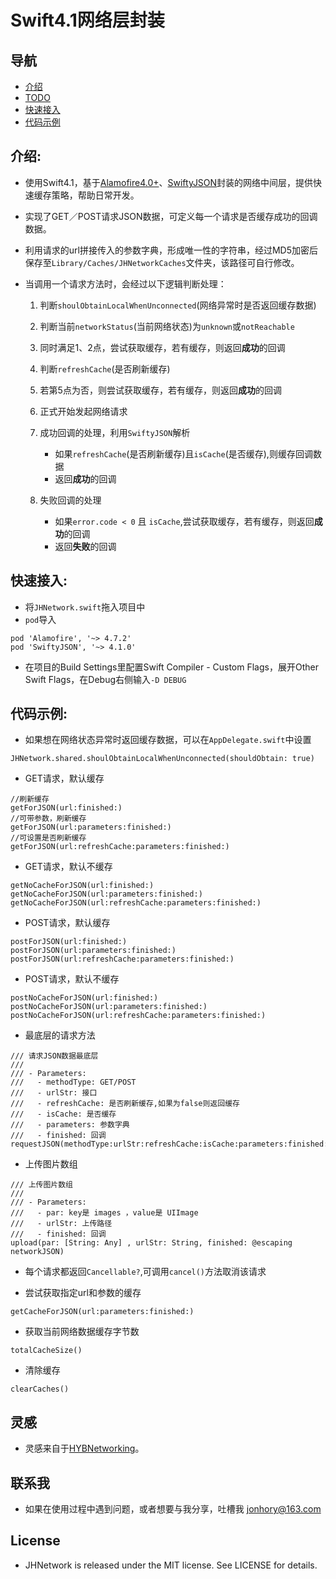 # Swift4.1网络层封装

## 导航
* [介绍](#介绍)
* [TODO](#TODO)
* [快速接入](#快速接入)
* [代码示例](#代码示例)

## <a id="介绍"></a> 介绍:
* 使用Swift4.1，基于[Alamofire4.0+](https://github.com/Alamofire/Alamofire)、[SwiftyJSON](https://github.com/SwiftyJSON/SwiftyJSON)封装的网络中间层，提供快速缓存策略，帮助日常开发。
* 实现了GET／POST请求JSON数据，可定义每一个请求是否缓存成功的回调数据。
* 利用请求的url拼接传入的参数字典，形成唯一性的字符串，经过MD5加密后保存至`Library/Caches/JHNetworkCaches`文件夹，该路径可自行修改。
* 当调用一个请求方法时，会经过以下逻辑判断处理：

	1. 判断`shoulObtainLocalWhenUnconnected`(网络异常时是否返回缓存数据)
	2. 判断当前`networkStatus`(当前网络状态)为`unknown`或`notReachable`
	3. 同时满足1、2点，尝试获取缓存，若有缓存，则返回**成功**的回调 
	4. 判断`refreshCache`(是否刷新缓存)
	5. 若第5点为否，则尝试获取缓存，若有缓存，则返回**成功**的回调
	6. 正式开始发起网络请求
	7. 成功回调的处理，利用`SwiftyJSON`解析
		* 如果`refreshCache`(是否刷新缓存)且`isCache`(是否缓存),则缓存回调数据
		* 返回**成功**的回调
		
	8. 失败回调的处理
		* 如果`error.code < 0` 且 `isCache`,尝试获取缓存，若有缓存，则返回**成功**的回调
		* 返回**失败**的回调


## <a id="快速接入"></a>快速接入:
* 将`JHNetwork.swift`拖入项目中
* `pod`导入
	
```
pod 'Alamofire', '~> 4.7.2'
pod 'SwiftyJSON', '~> 4.1.0'  
```

* 在项目的Build Settings里配置Swift Compiler - Custom Flags，展开Other Swift Flags，在Debug右侧输入`-D DEBUG`

## <a id="代码示例"></a>代码示例:
* 如果想在网络状态异常时返回缓存数据，可以在`AppDelegate.swift`中设置

```
JHNetwork.shared.shoulObtainLocalWhenUnconnected(shouldObtain: true)
```

* GET请求，默认缓存

```
//刷新缓存
getForJSON(url:finished:)
//可带参数，刷新缓存
getForJSON(url:parameters:finished:)
//可设置是否刷新缓存
getForJSON(url:refreshCache:parameters:finished:)
```

* GET请求，默认不缓存

```
getNoCacheForJSON(url:finished:)
getNoCacheForJSON(url:parameters:finished:)
getNoCacheForJSON(url:refreshCache:parameters:finished:)
```

* POST请求，默认缓存

```
postForJSON(url:finished:)
postForJSON(url:parameters:finished:)
postForJSON(url:refreshCache:parameters:finished:)
```

* POST请求，默认不缓存

```
postNoCacheForJSON(url:finished:)
postNoCacheForJSON(url:parameters:finished:)
postNoCacheForJSON(url:refreshCache:parameters:finished:)
```

* 最底层的请求方法

```
/// 请求JSON数据最底层
///
/// - Parameters:
///   - methodType: GET/POST
///   - urlStr: 接口
///   - refreshCache: 是否刷新缓存,如果为false则返回缓存
///   - isCache: 是否缓存
///   - parameters: 参数字典
///   - finished: 回调
requestJSON(methodType:urlStr:refreshCache:isCache:parameters:finished:)

```

* 上传图片数组

```
/// 上传图片数组
///
/// - Parameters:
///   - par: key是 images ，value是 UIImage
///   - urlStr: 上传路径
///   - finished: 回调
upload(par: [String: Any] , urlStr: String, finished: @escaping networkJSON)
```

* 每个请求都返回`Cancellable?`,可调用`cancel()`方法取消该请求

* 尝试获取指定url和参数的缓存

```
getCacheForJSON(url:parameters:finished:)
```

* 获取当前网络数据缓存字节数

```
totalCacheSize()
```

* 清除缓存

```
clearCaches()
```

## 灵感
* 灵感来自于[HYBNetworking](https://github.com/CoderJackyHuang/HYBNetworking)。

## 联系我
* 如果在使用过程中遇到问题，或者想要与我分享，吐槽我 <jonhory@163.com>

## License
* JHNetwork is released under the MIT license. See LICENSE for details.
